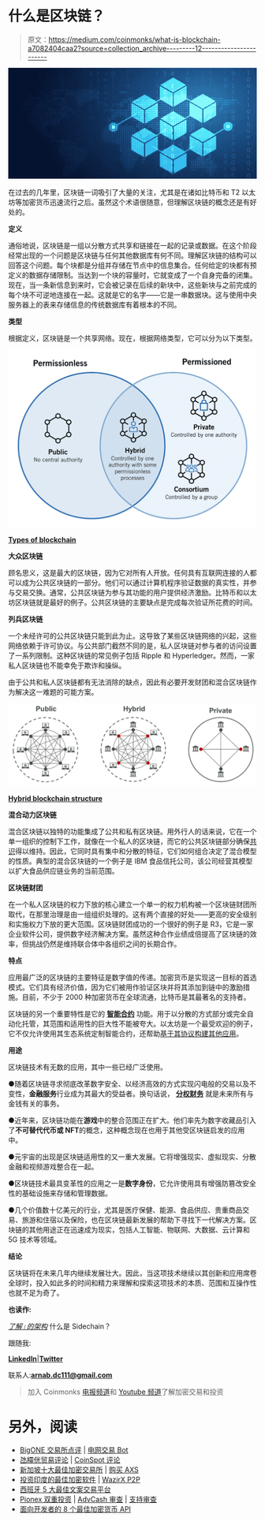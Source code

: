 # 什么是区块链？

> 原文：<https://medium.com/coinmonks/what-is-blockchain-a7082404caa2?source=collection_archive---------12----------------------->

![](img/3246215202a6720149f475b44dd45ce8.png)

在过去的几年里，区块链一词吸引了大量的关注，尤其是在诸如比特币和 T2 以太坊等加密货币迅速流行之后。虽然这个术语很随意，但理解区块链的概念还是有好处的。

**定义**

通俗地说，区块链是一组以分散方式共享和链接在一起的记录或数据。在这个阶段经常出现的一个问题是区块链与任何其他数据库有何不同。理解区块链的结构可以回答这个问题。每个块都是分组并存储在节点中的信息集合。任何给定的块都有预定义的数据存储限制。当达到一个块的容量时，它就变成了一个自身完备的闭集。现在，当一条新信息到来时，它会被记录在后续的新块中，这些新块与之前完成的每个块不可逆地连接在一起。这就是它的名字——它是一串数据块。这与使用中央服务器上的表来存储信息的传统数据库有着根本的不同。

**类型**

根据定义，区块链是一个共享网络。现在，根据网络类型，它可以分为以下类型。

![](img/d7815b31dcab8764d04bfa38e578b444.png)

[**Types of blockchain**](https://www.foley.com/en/insights/publications/2021/08/types-of-blockchain-public-private-between)

**大众区块链**

顾名思义，这是最大的区块链，因为它对所有人开放。任何具有互联网连接的人都可以成为公共区块链的一部分。他们可以通过计算机程序验证数据的真实性，并参与交易交换。通常，公共区块链为参与其功能的用户提供经济激励。比特币和以太坊区块链就是最好的例子。公共区块链的主要缺点是完成每次验证所花费的时间。

**列兵区块链**

一个未经许可的公共区块链只能到此为止。这导致了某些区块链网络的兴起，这些网络依赖于许可协议。与公共部门截然不同的是，私人区块链对参与者的访问设置了一系列限制。这种区块链的常见例子包括 Ripple 和 Hyperledger。然而，一家私人区块链也不能幸免于欺诈和操纵。

由于公共和私人区块链都有无法消除的缺点，因此有必要开发财团和混合区块链作为解决这一难题的可能方案。

![](img/7f175f6db9b84275fa9b5031ce724078.png)

[**Hybrid blockchain structure**](https://blockchain.oodles.io/dev-blog/hybrid-blockchain/)

**混合动力区块链**

混合区块链以独特的功能集成了公共和私有区块链。用外行人的话来说，它在一个单一组织的控制下工作，就像在一个私人的区块链，而它的公共区块链部分确保[共识](/@DC.600/understanding-the-role-of-consensus-in-blockchain-db724fa63a53)得以维持。因此，它同时具有集中和分散的特征，它们如何组合决定了混合模型的性质。典型的混合区块链的一个例子是 IBM 食品信托公司，该公司经营其模型以扩大食品供应链业务的当前范围。

**区块链财团**

在一个私人区块链的权力下放的核心建立一个单一的权力机构被一个区块链财团所取代，在那里治理是由一组组织处理的。这有两个直接的好处——更高的安全级别和实施权力下放的更大范围。区块链财团成功的一个很好的例子是 R3，它是一家企业软件公司，提供数字经济解决方案。虽然这种合作业绩成倍提高了区块链的效率，但挑战仍然是维持联合体中各组织之间的长期合作。

**特点**

应用最广泛的区块链的主要特征是数字值的传递。加密货币是实现这一目标的首选模式。它们具有经济价值，因为它们被用作验证区块并将其添加到链中的激励措施。目前，不少于 2000 种加密货币在全球流通，比特币是其最著名的支持者。

区块链的另一个重要特性是它的 [**智能合约**](/@DC.600/what-is-ethereum-part-1-smart-contract-74f259708792) 功能。用于以分散的方式部分或完全自动化托管，其范围和适用性的巨大性不能被夸大。以太坊是一个最受欢迎的例子，它不仅允许使用其生态系统定制智能合约，还帮助[基于其协议构建其他应用](/@DC.600/what-is-ethereum-part-2-design-c9b9f1b39fda)。

**用途**

区块链技术有无数的应用，其中一些已经广泛使用。

●随着区块链寻求彻底改革数字安全、以经济高效的方式实现闪电般的交易以及不变性，**金融服务**行业成为其最大的受益者。换句话说， [**分权财务**](/@DC.600/what-is-ethereum-part-3-applications-12097472b9f9) 就是未来所有与金钱有关的事务。

●近年来，区块链功能在**游戏**中的整合范围正在扩大。他们率先为数字收藏品引入了**不可替代代币或 NFT**的概念，这种概念现在也用于其他受区块链启发的应用中。

●元宇宙的出现是区块链适用性的又一重大发展。它将增强现实、虚拟现实、分散金融和视频游戏整合在一起。

●区块链技术最具变革性的应用之一是**数字身份**，它允许使用具有增强防篡改安全性的基础设施来存储和管理数据。

●几个价值数十亿美元的行业，尤其是医疗保健、能源、食品供应、贵重商品交易、旅游和住宿以及保险，也在区块链最新发展的帮助下寻找下一代解决方案。区块链的其他用途正在迅速成为现实，包括人工智能、物联网、大数据、云计算和 5G 技术等领域。

**结论**

区块链将在未来几年内继续发展壮大。因此，当这项技术继续以其创新和应用席卷全球时，投入如此多的时间和精力来理解和探索这项技术的本质、范围和互操作性也就不足为奇了。

**也读作:**

[*了解।的架构*](/@DC.600/understanding-the-architecture-of-a-blockchain-f50ad412bdc4) 什么是 Sidechain？

跟随我:

[**LinkedIn**](https://www.linkedin.com/in/a600dc/)|[**Twitter**](https://twitter.com/dc_111)

联系人:**arnab.dc111@gmail.com**

> 加入 Coinmonks [电报频道](https://t.me/coincodecap)和 [Youtube 频道](https://www.youtube.com/c/coinmonks/videos)了解加密交易和投资

# 另外，阅读

*   [BigONE 交易所点评](/coinmonks/bigone-exchange-review-64705d85a1d4) | [电网交易 Bot](https://coincodecap.com/grid-trading)
*   [氹欞侊贸易评论](https://coincodecap.com/anny-trade-review) | [CoinSpot 评论](https://coincodecap.com/coinspot-review)
*   [新加坡十大最佳加密交易所](https://coincodecap.com/crypto-exchange-in-singapore) | [购买 AXS](https://coincodecap.com/buy-axs-token)
*   [投资印度的最佳加密软件](https://coincodecap.com/best-crypto-to-invest-in-india-in-2021) | [WazirX P2P](https://coincodecap.com/wazirx-p2p)
*   [西班牙 5 大最佳文案交易平台](https://coincodecap.com/copy-trading-spain)
*   [Pionex 双重投资](https://coincodecap.com/pionex-dual-investment) | [AdvCash 审查](https://coincodecap.com/advcash-review) | [支持审查](https://coincodecap.com/uphold-review)
*   [面向开发者的 8 个最佳加密货币 API](https://coincodecap.com/best-cryptocurrency-apis)